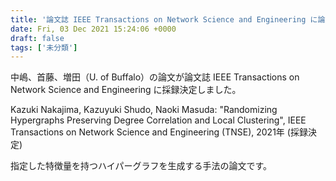 ```yaml
---
title: '論文誌 IEEE Transactions on Network Science and Engineering に論文採録決定 (2021年 12月)'
date: Fri, 03 Dec 2021 15:24:06 +0000
draft: false
tags: ['未分類']
---
```


中嶋、首藤、増田（U. of Buffalo）の論文が論文誌 IEEE Transactions on Network Science and Engineering に採録決定しました。

Kazuki Nakajima, Kazuyuki Shudo, Naoki Masuda: "Randomizing Hypergraphs Preserving Degree Correlation and Local Clustering", IEEE Transactions on Network Science and Engineering (TNSE), 2021年 (採録決定)

指定した特徴量を持つハイパーグラフを生成する手法の論文です。